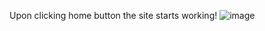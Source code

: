 Upon clicking home button the site starts working!
![image](https://github.com/Vardhan-Kumar19/YOUdemy/assets/75898038/652650f3-a8b9-4ac4-a41d-781e438c9ece)
